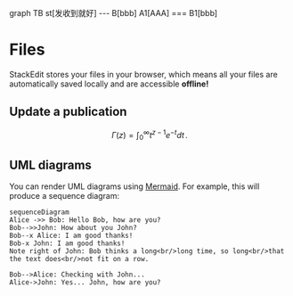 graph TB
st[发收到就好] --- B[bbb]
A1[AAA] === B1[bbb]


# Files

StackEdit stores your files in your browser, which means all your files are automatically saved locally and are accessible **offline!**


## Update a publication

$$
\Gamma(z) = \int_0^\infty t^{z-1}e^{-t}dt\,.
$$

## UML diagrams

You can render UML diagrams using [Mermaid](https://mermaidjs.github.io/). For example, this will produce a sequence diagram:

```mermaid
sequenceDiagram
Alice ->> Bob: Hello Bob, how are you?
Bob-->>John: How about you John?
Bob--x Alice: I am good thanks!
Bob-x John: I am good thanks!
Note right of John: Bob thinks a long<br/>long time, so long<br/>that the text does<br/>not fit on a row.

Bob-->Alice: Checking with John...
Alice->John: Yes... John, how are you?
```
